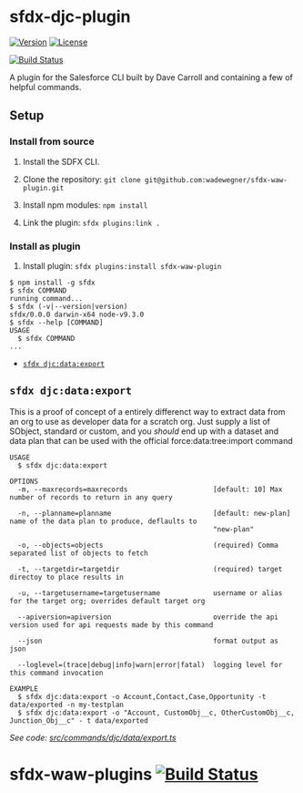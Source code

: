 sfdx-djc-plugin
=====

[![Version](https://img.shields.io/npm/v/datatree.svg)](https://npmjs.org/package/sfdx-djc-plugin)
[![License](https://img.shields.io/npm/l/datatree.svg)](https://github.com/dcarroll/sfdx-djc-plugin/blob/master/package.json)


<!-- toc -->

[![Build Status](https://travis-ci.org/dcarroll/sfdx-djc-plugin.svg?branch=master)](https://travis-ci.org/dcarroll/sfdx-djc-plugin)<!-- tocstop -->
<!-- install -->
A plugin for the Salesforce CLI built by Dave Carroll and containing a few of helpful commands.

## Setup

### Install from source

1. Install the SDFX CLI.

2. Clone the repository: `git clone git@github.com:wadewegner/sfdx-waw-plugin.git`

3. Install npm modules: `npm install`

4. Link the plugin: `sfdx plugins:link .`

### Install as plugin

1. Install plugin: `sfdx plugins:install sfdx-waw-plugin`

<!-- usage -->
```sh-session
$ npm install -g sfdx
$ sfdx COMMAND
running command...
$ sfdx (-v|--version|version)
sfdx/0.0.0 darwin-x64 node-v9.3.0
$ sfdx --help [COMMAND]
USAGE
  $ sfdx COMMAND
...
```
<!-- usagestop -->
<!-- commands -->
* [`sfdx djc:data:export`](#sfdx-djcdataexport)

## `sfdx djc:data:export`

This is a proof of concept of a entirely differenct way to extract data from an org to use as developer data for a scratch org.  Just supply a list of SObject, standard or custom, and you *should* end up with a dataset and data plan that can be used with the official force:data:tree:import command

```
USAGE
  $ sfdx djc:data:export

OPTIONS
  -m, --maxrecords=maxrecords                     [default: 10] Max number of records to return in any query

  -n, --planname=planname                         [default: new-plan] name of the data plan to produce, deflaults to
                                                  "new-plan"

  -o, --objects=objects                           (required) Comma separated list of objects to fetch

  -t, --targetdir=targetdir                       (required) target directoy to place results in

  -u, --targetusername=targetusername             username or alias for the target org; overrides default target org

  --apiversion=apiversion                         override the api version used for api requests made by this command

  --json                                          format output as json

  --loglevel=(trace|debug|info|warn|error|fatal)  logging level for this command invocation

EXAMPLE
  $ sfdx djc:data:export -o Account,Contact,Case,Opportunity -t data/exported -n my-testplan
  $ sfdx djc:data:export -o "Account, CustomObj__c, OtherCustomObj__c, Junction_Obj__c" - t data/exported
```

_See code: [src/commands/djc/data/export.ts](https://github.com/dcarroll/datatree/blob/v0.0.0/src/commands/djc/data/export.ts)_
<!-- commandsstop -->
# sfdx-waw-plugins [![Build Status](https://travis-ci.org/wadewegner/sfdx-waw-plugin.svg?branch=master)](https://travis-ci.org/wadewegner/sfdx-waw-plugin)
